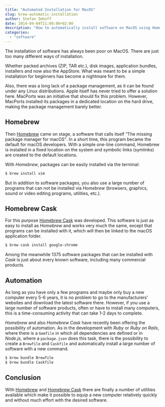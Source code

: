 ```yaml
---
title: "Automated Installation for MacOS"
slug: brew-automatic-installation
author: Stefan Imhoff
date: 2014-04-04T21:09:00+02:00
description: "How to automatically install software on MacOS using Homebrew and Homebrew Cask. Homebrew Cask can install over 1300 applications, including many commercial products."
categories:
  - "software"
---
```


The installation of software has always been poor on MacOS. There are just too many different ways of installation.

Whether packed archives (ZIP, TAR etc.), disk images, application bundles, installers and now also the AppStore. What was meant to be a simple installation for beginners has become a nightmare for them.

Also, there was a long lack of a package management, as it can be found under any Linux distributions. Apple itself has never tried to offer a solution here. MacPorts was an initiative that should fix this problem. However, MacPorts installed its packages in a dedicated location on the hard drive, making the package management barely better.

## Homebrew

Then [Homebrew] came on stage, a software that calls itself <q lang = "en">The missing package manager for macOS</q>. In a short time, this program became the default for macOS developers. With a simple one-line command, Homebrew is installed in a fixed location on the system and symbolic links (symlinks) are created to the default locations.

With _Homebrew_, packages can be easily installed via the terminal:

```bash
$ brew install vim
```

But in addition to software packages, you also use a large number of programs that can not be installed via _Homebrew_ (browsers, graphics, sound or video editing programs, utilities, etc.).

## Homebrew Cask

For this purpose [Homebrew Cask] was developed. This software is just as easy to install as _Homebrew_ and works very much the same, except that programs can be installed with it, which will then be linked to the macOS application folder.

```bash
$ brew cask install google-chrome
```

Among the meanwhile 1375 software packages that can be installed with _Cask_ is just about every known software, including many commercial products.

## Automation

As long as you have only a few programs and maybe only buy a new computer every 5-6 years, it is no problem to go to the manufacturers’ websites and download the latest software there. However, if you use a large number of software products, often or have to install many computers, this is a time-consuming activity that can take 1-2 days to complete.

_Homebrew_ and also _Homebrew Cask_ have recently been offering the possibility of automation. As in the development with _Ruby_ or _Ruby on Rails_, where there is a `Gemfile` in which all dependencies are defined or in _Node.js_, where a `package.json` does this task, there is the possibility to create a `Brewfile` and `Caskfile` and automatically install a large number of software with a new command.

```bash
$ brew bundle Brewfile
$ brew bundle Caskfile
```

## Conclusion

With [Homebrew] and [Homebrew Cask] there are finally a number of utilities available which make it possible to equip a new computer relatively quickly and without much effort with the desired software.

[homebrew cask]: https://github.com/caskroom
[homebrew]: https://brew.sh/
